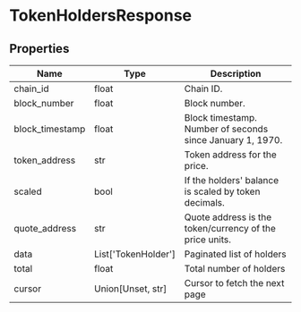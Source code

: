 # TokenHoldersResponse


## Properties
Name | Type | Description
------------ | ------------- | -------------
chain_id | float | Chain ID.
block_number | float | Block number.
block_timestamp | float | Block timestamp. Number of seconds since January 1, 1970.
token_address | str | Token address for the price.
scaled | bool | If the holders' balance is scaled by token decimals.
quote_address | str | Quote address is the token/currency of the price units.
data | List['TokenHolder'] | Paginated list of holders
total | float | Total number of holders
cursor | Union[Unset, str] | Cursor to fetch the next page

